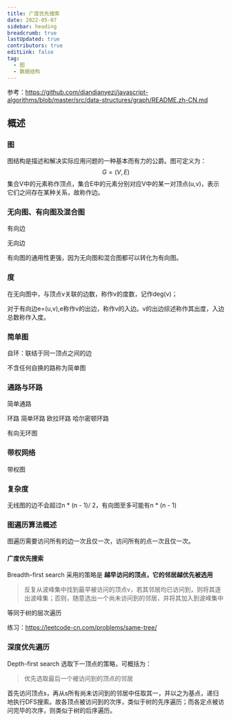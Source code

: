 ```yaml
---
title: 广度优先搜索
date: 2022-05-07
sidebar: heading
breadcrumb: true
lastUpdated: true
contributors: true
editLink: false
tag: 
  - 图
  - 数据结构
---
```


参考：https://github.com/diandianyezi/javascript-algorithms/blob/master/src/data-structures/graph/README.zh-CN.md

## 概述

### 图

图结构是描述和解决实际应用问题的一种基本而有力的公爵。图可定义为：
$$
G= (V, E)
$$
集合V中的元素称作顶点，集合E中的元素分别对应V中的某一对顶点(u,v)，表示它们之间存在某种关系，故称作边。

### 无向图、有向图及混合图

有向边

无向边

有向图的通用性更强，因为无向图和混合图都可以转化为有向图。

### 度

在无向图中，与顶点v关联的边数，称作v的度数，记作deg(v)；

对于有向边e=(u,v),e称作v的出边，称作v的入边。v的出边综述称作其出度，入边总数称作入度。

### 简单图

自环：联结于同一顶点之间的边

不含任何自换的路称为简单图

### 通路与环路

简单通路

环路 简单环路 欧拉环路 哈尔密顿环路

有向无环图

### 带权网络

带权图

### 复杂度

无线图的边不会超过n * (n - 1)/ 2，有向图至多可能有n * (n - 1)

### 图遍历算法概述

图遍历需要访问所有的边一次且仅一次，访问所有的点一次且仅一次。

#### 广度优先搜索

Breadth-first search 采用的策略是 **越早访问的顶点，它的邻居越优先被选用**

> 反复从波峰集中找到最早被访问的顶点v，若其邻居均已访问到，则将其逐出波峰集；否则，随意选出一个尚未访问到的邻居，并将其加入到波峰集中

等同于树的层次遍历

练习：https://leetcode-cn.com/problems/same-tree/

### 深度优先遍历

Depth-first search 选取下一顶点的策略，可概括为：

> 优先选取最后一个被访问到的顶点的邻居

首先访问顶点s，再从s所有尚未访问到的邻居中任取其一，并以之为基点，递归地执行DFS搜索。故各顶点被访问到的次序，类似于树的先序遍历；而各定点被访问完毕的次序，则类似于树的后序遍历。